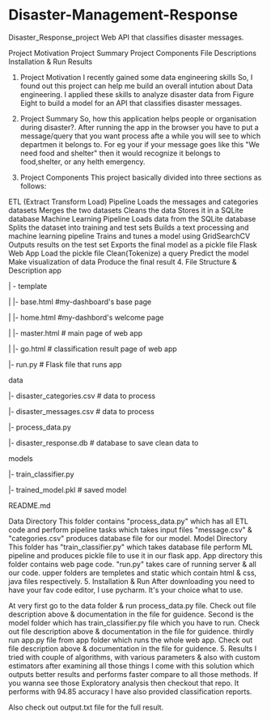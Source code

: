 # Disaster-Management-Response

Disaster_Response_project
Web API that classifies disaster messages.




Project Motivation
Project Summary
Project Components
File Descriptions
Installation & Run
Results
1. Project Motivation
I recently gained some data engineering skills So, I found out this project can help me build an overall intution about Data engineering. I applied these skills to analyze disaster data from Figure Eight to build a model for an API that classifies disaster messages.

2. Project Summary
So, how this application helps people or organisation during disaster?. After running the app in the browser you have to put a message/query that you want process afte a while you will see to which departmen it belongs to. For eg your if your message goes like this "We need food and shelter" then it would recognize it belongs to food,shelter, or any helth emergency.

3. Project Components
This project basically divided into three sections as follows:

ETL (Extract Transform Load) Pipeline
Loads the messages and categories datasets
Merges the two datasets
Cleans the data
Stores it in a SQLite database
Machine Learning Pipeline
Loads data from the SQLite database
Splits the dataset into training and test sets
Builds a text processing and machine learning pipeline
Trains and tunes a model using GridSearchCV
Outputs results on the test set
Exports the final model as a pickle file
Flask Web App
Load the pickle file
Clean(Tokenize) a query
Predict the model
Make visualization of data
Produce the final result
4. File Structure & Description
app

| - template

| |- base.html #my-dashboard's base page

| |- home.html #my-dashbord's welcome page

| |- master.html # main page of web app

| |- go.html # classification result page of web app

|- run.py # Flask file that runs app

data

|- disaster_categories.csv # data to process

|- disaster_messages.csv # data to process

|- process_data.py

|- disaster_response.db # database to save clean data to

models

|- train_classifier.py

|- trained_model.pkl # saved model

README.md

Data Directory
This folder contains "process_data.py" which has all ETL code and perform pipeline tasks which takes input files "message.csv" & "categories.csv" produces database file for our model.
Model Directory
This folder has "train_classifier.py" which takes database file perform ML pipeline and produces pickle file to use it in our flask app.
App directory
this folder contains web page code. "run.py" takes care of running server & all our code. upper folders are templetes and static which contain html & css, java files respectively.
5. Installation & Run
After downloading you need to have your fav code editor, I use pycharm. It's your choice what to use.

At very first go to the data folder & run process_data.py file. Check out file description above & documentation in the file for guidence.
Second is the model folder which has train_classifier.py file which you have to run. Check out file description above & documentation in the file for guidence.
thirdly run app.py file from app folder which runs the whole web app. Check out file description above & documentation in the file for guidence.
5. Results
I tried with couple of algorithms, with various parameters & also with custom estimators after examining all those things I come with this solution which outputs better results and performs faster compare to all those methods. If you wanna see those Exploratory analysis then checkout that repo. It performs with 94.85 accuracy I have also provided classification reports.

Also check out output.txt file for the full result.


